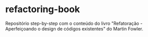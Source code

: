 # refactoring-book
Repositório step-by-step com o conteúdo do livro "Refatoração - Aperfeiçoando o design de códigos existentes" 
do Martin Fowler.
